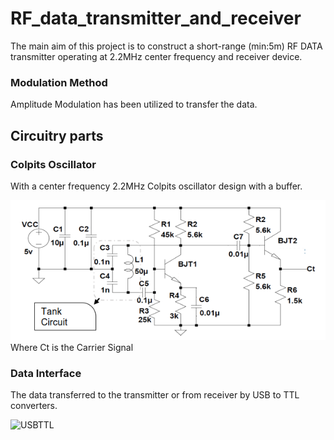 # RF_data_transmitter_and_receiver
The main aim of this project is to construct a short-range (min:5m) RF DATA
transmitter operating at 2.2MHz center frequency and receiver device.

### Modulation Method
Amplitude Modulation has been utilized to transfer the data. 
 
 ## Circuitry parts
 ### Colpits Oscillator
 With a center frequency 2.2MHz Colpits oscillator design with a buffer. 
 
 ![colpitts](https://github.com/ErmanIZTECH/RF_data_transmitter_and_receiver/blob/master/colpitts.PNG?raw=true)
 Where Ct is the Carrier Signal
 ### Data Interface
 The data transferred to the transmitter or from receiver by USB to TTL converters.
 
 ![USBTTL](https://github.com/ErmanIZTECH/RF_data_transmitter_and_receiver/Images/USB_TTL.PNG)
